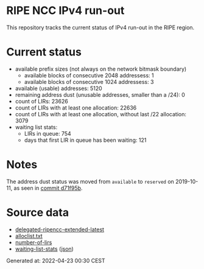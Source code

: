 # RIPE NCC IPv4 run-out
This repository tracks the current status of IPv4 run-out in the RIPE region.

# Current status
- available prefix sizes (not always on the network bitmask boundary)
  - available blocks of consecutive 2048 addressess: 1
  - available blocks of consecutive 1024 addressess: 3
- available (usable) addresses: 5120
- remaining address dust (unusable addresses, smaller than a /24): 0
- count of LIRs: 23626
- count of LIRs with at least one allocation: 22636
- count of LIRs with at least one allocation, without last /22 allocation: 3079
- waiting list stats:
  - LIRs in queue: 754
  - days that first LIR in queue has been waiting: 121

# Notes
The address dust status was moved from `available` to `reserved` on 2019-10-11, as seen in [commit d71f95b](https://github.com/zajdee/ripe-ncc-ipv4-runout/commit/d71f95b1f7c9f639556e395e4ad0f41e54834954).

# Source data
- [delegated-ripencc-extended-latest](https://ftp.ripe.net/pub/stats/ripencc/delegated-ripencc-extended-latest)
- [alloclist.txt](https://ftp.ripe.net/pub/stats/ripencc/membership/alloclist.txt)
- [number-of-lirs](https://labs.ripe.net/statistics/number-of-lirs)
- [waiting-list-stats](https://www.ripe.net/manage-ips-and-asns/ipv4/ipv4-waiting-list) ([json](https://www-static.ripe.net/dynamic/ipv4-waiting-list/stats.json))

Generated at: 2022-04-23 00:30 CEST
